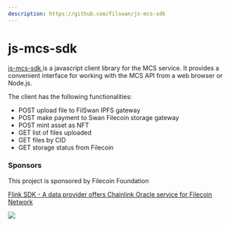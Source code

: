 ```yaml
---
description: https://github.com/filswan/js-mcs-sdk
---
```


# js-mcs-sdk

[js-mcs-sdk ](https://github.com/filswan/js-mcs-sdk)is a javascript client library for the MCS service. It provides a convenient interface for working with the MCS API from a web browser or Node.js.&#x20;

The client has the following functionalities:

* POST    upload file to FilSwan IPFS gateway
* POST    make payment to Swan Filecoin storage gateway
* POST    mint asset as NFT
* GET       list of files uploaded
* GET       files by CID
* GET       storage status from Filecoin

### Sponsors

This project is sponsored by Filecoin Foundation

[Flink SDK - A data provider offers Chainlink Oracle service for Filecoin Network](https://github.com/filecoin-project/devgrants/issues/463)

[![](https://github.com/filswan/flink/raw/main/filecoin.png)](https://github.com/filswan/flink/blob/main/filecoin.png)
